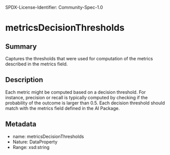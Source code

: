 SPDX-License-Identifier: Community-Spec-1.0

# metricsDecisionThresholds

## Summary

Captures the thresholds that were used for computation of the metrics described in the metrics field.

## Description

Each metric might be computed based on a decision threshold. 
For instance, precision or recall is typically computed by checking
if the probability of the outcome is larger than 0.5.
Each decision threshold should match with the metrics field defined in the AI Package.

## Metadata

- name: metricsDecisionThresholds
- Nature: DataProperty
- Range: xsd:string
